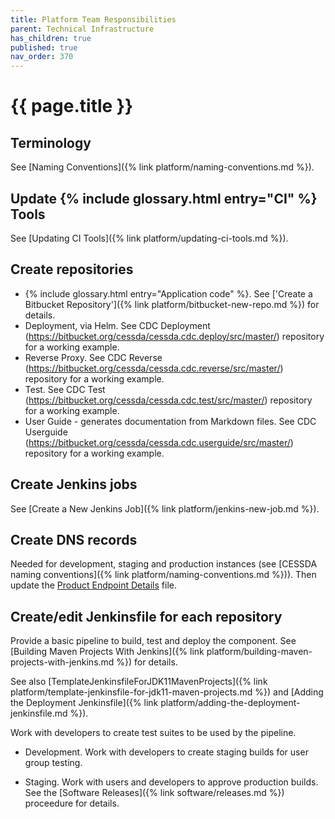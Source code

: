 ```yaml
---
title: Platform Team Responsibilities
parent: Technical Infrastructure
has_children: true
published: true
nav_order: 370
---
```


# {{ page.title }}

## Terminology

See [Naming Conventions]({% link platform/naming-conventions.md %}).

## Update {% include glossary.html entry="CI" %} Tools

See [Updating CI Tools]({% link platform/updating-ci-tools.md %}).

## Create repositories

- {% include glossary.html entry="Application code" %}. See ['Create a Bitbucket Repository']({% link platform/bitbucket-new-repo.md %}) for details.
- Deployment, via Helm. See CDC Deployment (<https://bitbucket.org/cessda/cessda.cdc.deploy/src/master/>) repository for a working example.
- Reverse Proxy. See CDC Reverse (<https://bitbucket.org/cessda/cessda.cdc.reverse/src/master/>) repository for a working example.
- Test. See CDC Test (<https://bitbucket.org/cessda/cessda.cdc.test/src/master/>) repository for a working example.
- User Guide - generates documentation from Markdown files.
        See CDC Userguide (<https://bitbucket.org/cessda/cessda.cdc.userguide/src/master/>) repository for a working example.

## Create Jenkins jobs

See [Create a New Jenkins Job]({% link platform/jenkins-new-job.md %}).

## Create DNS records

Needed for development, staging and production instances (see [CESSDA naming conventions]({% link platform/naming-conventions.md %})).
Then update the
[Product Endpoint Details](https://docs.google.com/spreadsheets/d/1HNkqfw09SCj2ZLeMLH3sUw2LIYyjP6hUIXbpsrWULMo/edit?usp=sharing) file.

## Create/edit Jenkinsfile for each repository

Provide a basic pipeline to build, test and deploy the component.
See [Building Maven Projects With Jenkins]({% link platform/building-maven-projects-with-jenkins.md %}) for details.

See also [TemplateJenkinsfileForJDK11MavenProjects]({% link platform/template-jenkinsfile-for-jdk11-maven-projects.md %})
and [Adding the Deployment Jenkinsfile]({% link platform/adding-the-deployment-jenkinsfile.md %}).

Work with developers to create test suites to be used by the pipeline.

- Development. Work with developers to create staging builds for user group testing.

- Staging. Work with users and developers to approve production builds.
        See the [Software Releases]({% link software/releases.md %}) proceedure for details.

